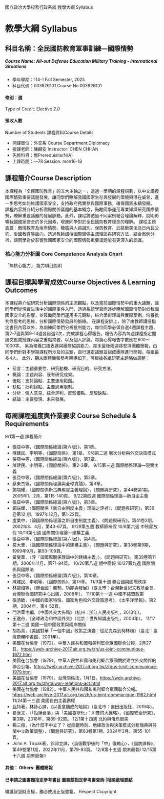 國立政治大學校務行政系統 教學大綱 Syllabus
# 教學大綱 Syllabus
##  科目名稱：全民國防教育軍事訓練—國際情勢
#####  Course Name: All-out Defense Education Military Training - International Situations
  * 學年學期：114-1 Fall Semester, 2025 
  * 科目代碼：003826101 Course No.003826101
#### 修別：選
Type of Credit: Elective 
_2.0_
#### 預收人數
Number of Students
課程資料Course Details
  * 開課單位：外交系 Course Department:Diplomacy 
  * 授課老師：陳麒安 Instructor: CHEN CHI-AN 
  * 先修科目：無Prerequisite(N/A)
  * 上課時間：一78 Session: mon16-18
##  課程簡介Course Description
本課程為「全民國防教育」的五大主軸之一，透過一學期的課程規劃，以中文講授國際情勢重要議題發展，讓同學們瞭解我國國家生存與發展的環境與潛在威脅，進一步思考如何維護國家安全，支持政府務實參與國際事務，確保國家永續發展。
課程內容將介紹分析國際關係議題的基本概念，鼓勵同學運用專業知識研究國際情勢，瞭解重要議題的發展脈絡。此外，課程將透過不同案例結合理論解釋，說明影響我國國家安全的多元因素，增進同學對於全民國防教育理念的理解。
課程主題涵蓋：敵情教育及兩岸情勢、機艦與人員識別、保防教育、武裝衝突法及日內瓦公約、愛國教育等面向。透過教師講授國際關係主流理論與研究方法，結合案例分析，讓同學對於影響我國國家安全的國際情勢重要議題能有更深入的認識。
###  核心能力分析圖 Core Competence Analysis Chart
「無核心能力」 
能力項目說明
##  課程目標與學習成效Course Objectives & Learning Outcomes 
本課程將介绍研究分析國際關係的主流觀點，以及當前國際情勢中的重大議題，讓同學們從現實生活中的國際事件入門，透過系統學習而逐步瞭解國際情勢對於我國國家安全的影響，並鼓勵同學們運用多元觀點，結合學術理論與實際案例，培養批判性思考的思維，分析國際情勢發展的脈絡。
在課程安排上，除了由教師講授指定書目內容以外，為訓練同學們分析批判能力，每位同學必須自選4週課程主題，第2-7週與第9-14週各自選2次，完成課程心得報告。報告內容為每週課程指定閱讀文獻或授課內容之重點摘要，以及個人評論。每篇心得報告字數應在800～1000字。
另為培養口語表達與團隊協調能力，期末最後兩週將安排團體簡報，由同學們針對本學期課程所涉及的主題，自行選定議題並組成團隊進行簡報，每組最多4人。
此外，期末團體簡報參考架構如下，可根據各組研究主題略做調整：
  * 前言：主題重要性、研究動機、研究目的、研究方法。
  * 概論：主題內容、既有研究成果。
  * 優點：支持論點、主要運用範圍。
  * 缺點：批判論點、主要適用限制。
  * 分析：個人意見、綜合評判、反駁優點、反駁缺點。
  * 結論：主要發現、未來發展。
##  每周課程進度與作業要求 Course Schedule & Requirements
9/1第一週 課程簡介
  * 張亞中等，《國際關係總論(第六版)》，第1章。
  * 陳建民、李明等，《國際關係》，第1章。
9/8第二週 層次分析與外交決策模式
  * 張亞中等，《國際關係總論(第六版)》，第7章。
  * 陳建民、李明等，《國際關係》，第2-3章。
9/15第三週 國際關係理論—現實主義
  * 張亞中等，《國際關係總論(第六版)》，第2章。
  * 蔡東杰等，《國際關係理論與全球實踐》，第3章。
  * 鄭端耀，〈國際關係新古典現實主義理論〉，《問題與研究》，第44卷第1期，2005年1、2月，第115-140頁。
9/22第四週 國際關係理論—新自由主義
  * 張亞中等，《國際關係總論(第六版)》，第3章。
  * 鄭端耀，〈國際關係「新自由制度主義」理論之評析〉，《問題與研究》，第36 卷第12 期，1997年12月，第1-22頁。
  * 盧業中，〈論國際關係理論之新自由制度主義〉，《問題與研究》，第41卷2期，2002年3、4月，第43-67頁。
9/29第五週 教師節補假
10/6第六週 中秋節放假
10/13第七週 國際關係理論—建構主義
  * 張亞中等，《國際關係總論(第六版)》，第4章。
  * 莫大華，〈論國際關係理論中的建構主義〉，《問題與研究》，第38卷第9期，1999年9月，第93-109頁。
  * 黃旻華，〈評「論國際關係理論中的建構主義」〉，《問題與研究》，第39卷第11期，2000年11月，第71-94頁。
10/20第八週 期中簡報
10/27第九週 國際關係與國際法
  * 張亞中等，《國際關係總論(第六版)》，第10章。
  * 陳建民、李明等，《國際關係》，第13章。
11/3第十週 聯合國與國際秩序
  * 林碧炤等，《聯合國：體制、功能與發展》（臺北市：台灣新世紀文教基金會、台灣聯合國研究中心出版，2008年）。
11/10第十一週 中國不結盟政策
  * 張清敏，〈中國的國家特性、國家角色和外交政策思考〉，《太平洋學報》，第2期，2004年，第4-52頁。
  * 門洪華主編，《中國外交大佈局》（杭州：浙江人民出版社，2013年）。
  * 王逸舟，《全球政治和中國外交》（北京：世界知識出版社，2003年）。
11/17第十二週 美國一個中國政策與兩岸關係
  * 胡為真，《美國對華「一個中國」政策之演變：從尼克森到柯林頓》（臺北：臺灣商務印書館，2001年）。
  * 美國在台協會（1972）。中華人民共和國和美利堅合眾國聯合公報，2月27日。https://web-archive-2017.ait.org.tw/zh/us-joint-communique-1972.html
  * 美國在台協會（1979）。中華人民共和國和美利堅合眾國關於建立外交關係的聯合公報。https://web-archive-2017.ait.org.tw/zh/us-joint-communique-1979.html
  * 美國在台協會（1979）。台灣關係法，1月1日。https://web-archive-2017.ait.org.tw/zh/taiwan-relations-act.html
  * 美國在台協會（1982）。中華人民共和國和美利堅合眾國聯合公報。https://web-archive-2017.ait.org.tw/zh/us-joint-communique-1982.html
11/24第十三週 美國自由主義霸權
  * 瓦特著，林詠心譯，《以善意鋪成的地獄》（臺北市：麥田出版社，2019年）。
  * 葛漢文，〈「拒絕衰落」與「美國要塞化」：川普的大戰略〉，《國際安全研究》，第3期，2018年，第89-92頁。
12/1第十四週 北約與俄烏衝突
  * 楊三億，〈為什麼不中立了？ 從關鍵時刻、地緣政治與決策模式分析瑞典與芬蘭中立政策調整〉，《問題與研究》，第63卷第1期，2024年3月，第55-101頁。
  * John A. Tirpak著，徐祁立譯，〈烏俄戰爭後的「中」俄軸心〉，《國防譯粹》，第49卷第11期，2022年11月，第79-83頁。
12/8第十五週 期末簡報I
12/15第十六週 期末簡報II
####  其他： Others: 團體簡報 
####  已申請之圖書館指定參考書目  圖書館指定參考書查詢 |相關處理要點
維護智慧財產權，務必使用正版書籍。 Respect Copyright.